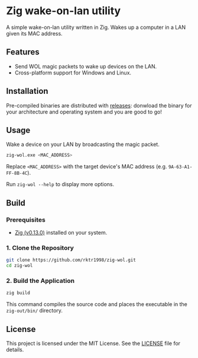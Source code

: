 # Zig wake-on-lan utility

A simple wake-on-lan utility written in Zig. Wakes up a computer in a LAN given its MAC address.

## Features

- Send WOL magic packets to wake up devices on the LAN.
- Cross-platform support for Windows and Linux.

## Installation

Pre-compiled binaries are distributed with [releases](https://github.com/rktr1998/zig-wol/releases): donwload the binary for your architecture and operating system and you are good to go!

## Usage

Wake a device on your LAN by broadcasting the magic packet.

```sh
zig-wol.exe <MAC_ADDRESS>
```

Replace `<MAC_ADDRESS>` with the target device's MAC address (e.g. `9A-63-A1-FF-8B-4C`).

Run `zig-wol --help` to display more options.

## Build

### Prerequisites

- [Zig (v0.13.0)](https://ziglang.org/download/) installed on your system.

### 1. Clone the Repository

```sh
git clone https://github.com/rktr1998/zig-wol.git
cd zig-wol
```

### 2. Build the Application

```sh
zig build
```

This command compiles the source code and places the executable in the `zig-out/bin/` directory.

## License

This project is licensed under the MIT License. See the [LICENSE](LICENSE) file for details.

